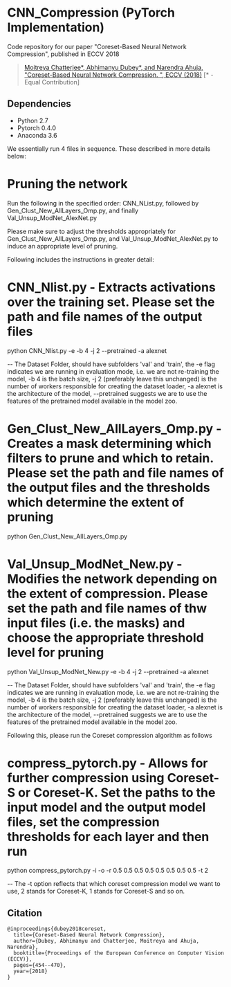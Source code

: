 # CNN_Compression (PyTorch Implementation)
Code repository for our paper "Coreset-Based Neural Network Compression", published in ECCV 2018 

> [Moitreya Chatterjee*, Abhimanyu Dubey*, and Narendra Ahuja, "Coreset-Based Neural Network Compression. ", ECCV (2018)](https://arxiv.org/pdf/1807.09810) [* - Equal Contribution]

## Dependencies
- Python 2.7
- Pytorch 0.4.0
- Anaconda 3.6

We essentially run 4 files in sequence. These described in more details below:

# Pruning the network
Run the following in the specified order:
CNN_NList.py, followed by Gen_Clust_New_AllLayers_Omp.py, and finally Val_Unsup_ModNet_AlexNet.py

Please make sure to adjust the thresholds appropriately for Gen_Clust_New_AllLayers_Omp.py, and Val_Unsup_ModNet_AlexNet.py to induce an appropriate level of pruning.

Following includes the instructions in greater detail:
# CNN_Nlist.py - Extracts activations over the training set. Please set the path and file names of the output files
python CNN_Nlist.py -e -b 4 -j 2 --pretrained -a alexnet <path to dataset>

--  The Dataset Folder, should have subfolders 'val' and 'train', the -e flag indicates we are running in evaluation mode, i.e. we are not re-training the model, -b 4 is the batch size, -j 2 (preferably leave this unchanged) is the number of workers responsible for creating the dataset loader, -a alexnet is the architecture of the model, --pretrained suggests we are to use the features of the pretrained model available in the model zoo.

# Gen_Clust_New_AllLayers_Omp.py - Creates a mask determining which filters to prune and which to retain. Please set the path and file names of the output files and the thresholds which determine the extent of pruning
python Gen_Clust_New_AllLayers_Omp.py

# Val_Unsup_ModNet_New.py - Modifies the network depending on the extent of compression. Please set the path and file names of thw input files (i.e. the masks) and choose the appropriate threshold level for pruning
python Val_Unsup_ModNet_New.py -e -b 4 -j 2 --pretrained -a alexnet <path to dataset>

-- The Dataset Folder, should have subfolders 'val' and 'train', the -e flag indicates we are running in evaluation mode, i.e. we are not re-training the model, -b 4 is the batch size, -j 2 (preferably leave this unchanged) is the number of workers responsible for creating the dataset loader, -a alexnet is the architecture of the model, --pretrained suggests we are to use the features of the pretrained model available in the model zoo.

Following this, please run the Coreset compression algorithm as follows
# compress_pytorch.py - Allows for further compression using Coreset-S or Coreset-K. Set the paths to the input model and the output model files, set the compression thresholds for each layer and then run
python compress_pytorch.py -i <path to input model> -o <path to output model> -r 0.5 0.5 0.5 0.5 0.5 0.5 0.5 0.5 -t 2

-- The -t option reflects that which coreset compression model we want to use, 2 stands for Coreset-K, 1 stands for Coreset-S and so on.


## Citation
```
@inproceedings{dubey2018coreset,
  title={Coreset-Based Neural Network Compression},
  author={Dubey, Abhimanyu and Chatterjee, Moitreya and Ahuja, Narendra},
  booktitle={Proceedings of the European Conference on Computer Vision (ECCV)},
  pages={454--470},
  year={2018}
}
```
